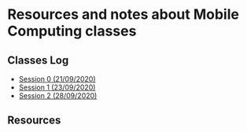 # Resources and notes about Mobile Computing classes

## Classes Log

* [Session 0 (21/09/2020)](sessions/00.md)
* [Session 1 (23/09/2020)](sessions/01.md)
* [Session 2 (28/09/2020)](sessions/02.md)

## Resources


